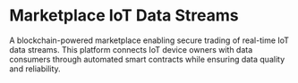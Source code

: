 # Marketplace IoT Data Streams
 A blockchain-powered marketplace enabling secure trading of real-time IoT data streams. This platform connects IoT device owners with data consumers through automated smart contracts while ensuring data quality and reliability.
